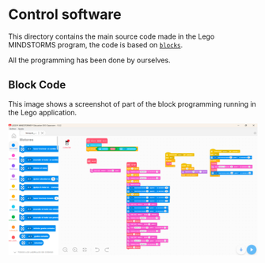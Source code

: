 Control software
====

This directory contains the main source code made in the Lego MINDSTORMS program, the code is based on [`blocks`](https://github.com/csvprobotica/WRO2024/blob/main/Nesquik/src/Nesquik_Code_Blocks.lmsp).

All the programming has been done by ourselves.

## Block Code

This image shows a screenshot of part of the block programming running in the Lego application.

![Regular](https://github.com/csvprobotica/WRO2024/blob/main/Nesquik/src/Nesquik_Code_Blocks.png)
